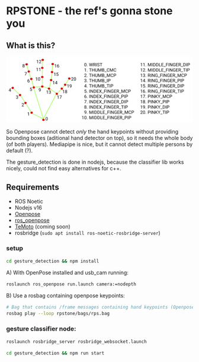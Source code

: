 # RPSTONE - the ref's gonna stone you

## What is this?

![Scrapapa](./doc/mediapipe_finger_keypoints.png)

So Openpose cannot detect *only* the hand keypoints without providing bounding boxes (aditional hand detector on top), so it needs the whole body (of both players). Mediapipe is nice, but it cannot detect multiple persons by default (?).

The gesture_detection is done in nodejs, because the classifier lib works nicely, could not find easy alternatives for c++.

## Requirements
- ROS Noetic
- Nodejs v16
- [Openpose](https://github.com/CMU-Perceptual-Computing-Lab/openpose)
- [ros_openpose](https://github.com/ravijo/ros_openpose)
- [TeMoto](https://github.com/temoto-framework/temoto/wiki) (coming soon)
- rosbridge (`sudo apt install ros-noetic-rosbridge-server`)

### setup

```bash
cd gesture_detection && npm install
```

A) With OpenPose installed and usb_cam running:
```bash
roslaunch ros_openpose run.launch camera:=nodepth
```
B) Use a rosbag containing openpose keypoints:
```bash
# Bag that contains /frame messages containing hand keypoints (Openpose)
rosbag play --loop rpstone/bags/rps.bag
```

### gesture classifier node:

```bash
roslaunch rosbridge_server rosbridge_websocket.launch 
```

```bash
cd gesture_detection && npm run start
```
